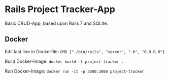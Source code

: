 # Rails Project Tracker-App
Basic CRUD-App, based upon Rails 7 and SQLite.

## Docker

Edit last line in Dockerfile: `CMD ["./bin/rails", "server", "-b", "0.0.0.0"]`

Build Docker-Image: `docker build -t project-tracker .`

Run Docker-Image: `docker run -it -p 3000:3000 project-tracker`
